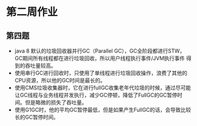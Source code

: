 # 第二周作业

## 第四题

- java 8 默认的垃圾回收器并行GC（Parallel GC），GC全阶段都进行STW，GC期间所有线程都在进行垃圾回收，所以用户线程执行事件/JVM执行事件 得到的吞吐量较高。
- 使用串行GC进行回收时，只使用了单线程进行垃圾回收操作，浪费了其他的CPU资源，所以他的GC时间是最长的。
- 使用CMS垃圾收集器时，它在进行fullGC收集老年代垃圾的时候，通过尽可能让GC线程与业务线程并发执行，减少GC停顿，降低了FullGC的GC暂停时间。但是略微的损失了吞吐量。
- 使用G1GC时，他的平均GC暂停最低，但是如果产生FullGC的话，会导致比较长的GC暂停时间。